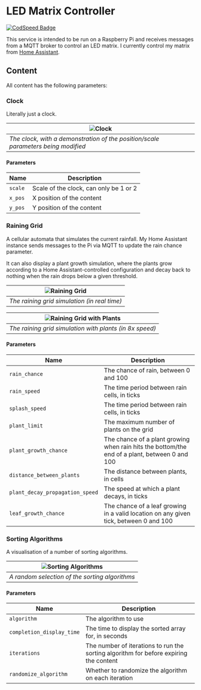 # LED Matrix Controller

[![CodSpeed Badge](https://img.shields.io/endpoint?url=https://codspeed.io/badge.json)](https://codspeed.io/worgarside/led-matrix-controller)

This service is intended to be run on a Raspberry Pi and receives messages from a MQTT broker to control an LED matrix. I currently control my matrix from [Home Assistant](https://github.com/worgarside/home-assistant).

## Content

All content has the following parameters:

### Clock

Literally just a clock.

| ![Clock](./readme/clock.gif) |
|-----------------------------|
| *The clock, with a demonstration of the position/scale parameters being modified* |

#### Parameters

| Name | Description |
|------|-------------|
| `scale` | Scale of the clock, can only be 1 or 2 |
| `x_pos` | X position of the content |
| `y_pos` | Y position of the content |

### Raining Grid

A cellular automata that simulates the current rainfall. My Home Assistant instance sends messages to the Pi via MQTT to update the rain chance parameter.

It can also display a plant growth simulation, where the plants grow according to a Home Assistant-controlled configuration and decay back to nothing when the rain drops below a given threshold.

| ![Raining Grid](./readme/raining-grid.gif) |
|--------------------------------------------|
| *The raining grid simulation (in real time)* |

| ![Raining Grid with Plants](./readme/raining-grid-plants.gif) |
|--------------------------------------------|
| *The raining grid simulation with plants (in 8x speed)* |

#### Parameters

| Name | Description |
|------|-------------|
| `rain_chance` | The chance of rain, between 0 and 100 |
| `rain_speed` | The time period between rain cells, in ticks |
| `splash_speed` | The time period between rain cells, in ticks |
| `plant_limit` | The maximum number of plants on the grid |
| `plant_growth_chance` | The chance of a plant growing when rain hits the bottom/the end of a plant, between 0 and 100 |
| `distance_between_plants` | The distance between plants, in cells |
| `plant_decay_propagation_speed` | The speed at which a plant decays, in ticks |
| `leaf_growth_chance` | The chance of a leaf growing in a valid location on any given tick, between 0 and 100 |


### Sorting Algorithms

A visualisation of a number of sorting algorithms.

| ![Sorting Algorithms](./readme/sorting-algorithms.gif) |
|-------------------------------------------------------|
| *A random selection of the sorting algorithms* |

#### Parameters

| Name | Description |
|------|-------------|
| `algorithm` | The algorithm to use |
| `completion_display_time` | The time to display the sorted array for, in seconds |
| `iterations` | The number of iterations to run the sorting algorithm for before expiring the content |
| `randomize_algorithm` | Whether to randomize the algorithm on each iteration |
